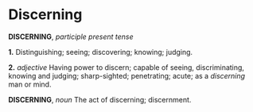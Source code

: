 # Discerning

**DISCERNING**, _participle present tense_

**1.** Distinguishing; seeing; discovering; knowing; judging.

**2.** _adjective_ Having power to discern; capable of seeing, discriminating, knowing and judging; sharp-sighted; penetrating; acute; as a _discerning_ man or mind.

**DISCERNING**, _noun_ The act of discerning; discernment.